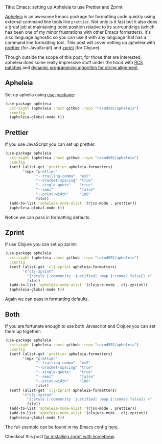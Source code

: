 Title: Emacs: setting up Apheleia to use Prettier and Zprint

[Apheleia](https://github.com/raxod502/apheleia) is an awesome Emacs package for formatting code quickly using external command line tools like `prettier`. Not only is it fast but it also does a great job at maintaining point position relative to its surroundings (which has been one of my minor frustrations with other Emacs formatters). It's also language agnostic so you can use it with any language that has a command line formatting tool. This post will cover setting up apheleia with [prettier](https://github.com/prettier/prettier) (for JavaScript) and [zprint](https://github.com/kkinnear/zprint) (for Clojure).

Though outside the scope of this post, for those that are interested, apheleia does some really impressive stuff under the hood with [RCS patches](https://tools.ietf.org/doc/tcllib/html/rcs.html#section4) and [dynamic programming algorithm for string alignment](https://en.wikipedia.org/wiki/Needleman%E2%80%93Wunsch_algorithm).

## Apheleia

Set up aphelia using [use-package](https://github.com/jwiegley/use-package):

```clojure
(use-package apheleia
  :straight (apheleia :host github :repo "raxod502/apheleia")
  :config
  (apheleia-global-mode t))
```

## Prettier

If you use JavaScript you can set up prettier:

```clojure
(use-package apheleia
  :straight (apheleia :host github :repo "raxod502/apheleia")
  :config
  (setf (alist-get 'prettier apheleia-formatters)
        '(npx "prettier"
              "--trailing-comma"  "es5"
              "--bracket-spacing" "true"
              "--single-quote"    "true"
              "--semi"            "false"
              "--print-width"     "100"
              file))
  (add-to-list 'apheleia-mode-alist '(rjsx-mode . prettier))
  (apheleia-global-mode t))
```

Notice we can pass in formatting defaults.

## Zprint

If use Clojure you can set up zprint:

```clojure
(use-package apheleia
  :straight (apheleia :host github :repo "raxod502/apheleia")
  :config
  (setf (alist-get 'clj-zprint apheleia-formatters)
        '("clj-zprint"
          "{:style [:community :justified] :map {:comma? false}} <"
          file))
  (add-to-list 'apheleia-mode-alist '(clojure-mode . clj-zprint))
  (apheleia-global-mode t))
```

Again we can pass in formatting defaults.

## Both

If you are fortunate enough to use both Javascript and Clojure you can set them up together:

```clojure
(use-package apheleia
  :straight (apheleia :host github :repo "raxod502/apheleia")
  :config
  (setf (alist-get 'prettier apheleia-formatters)
        '(npx "prettier"
              "--trailing-comma"  "es5"
              "--bracket-spacing" "true"
              "--single-quote"    "true"
              "--semi"            "false"
              "--print-width"     "100"
              file))
  (setf (alist-get 'clj-zprint apheleia-formatters)
        '("clj-zprint"
          "{:style [:community :justified] :map {:comma? false}} <"
          file))
  (add-to-list 'apheleia-mode-alist '(rjsx-mode . prettier))
  (add-to-list 'apheleia-mode-alist '(clojure-mode . clj-zprint))
  (apheleia-global-mode t))
```

The full example can be found in my Emacs config
[here](https://github.com/andersmurphy/.emacs.d/blob/15a040e522aa95ee74b510fda07e2c85065d0703/init.el#L721).

Checkout this post [for installing zprint with homebrew](https://andersmurphy.com/2020/08/18/homebrew-write-your-own-brew-formula.html).
